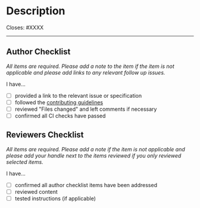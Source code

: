 # Description

Closes: #XXXX

<!-- Add a description of the changes that this PR introduces and the files that
are the most critical to review. -->
---

## Author Checklist

*All items are required. Please add a note to the item if the item is not applicable and
please add links to any relevant follow up issues.*

I have...

* [ ] provided a link to the relevant issue or specification
* [ ] followed the [contributing guidelines](https://github.com/ordinals/ord/blob/master/CONTRIBUTING)
* [ ] reviewed "Files changed" and left comments if necessary
* [ ] confirmed all CI checks have passed

## Reviewers Checklist

*All items are required. Please add a note if the item is not applicable and please add
your handle next to the items reviewed if you only reviewed selected items.*

I have...

* [ ] confirmed all author checklist items have been addressed
* [ ] reviewed content
* [ ] tested instructions (if applicable)
